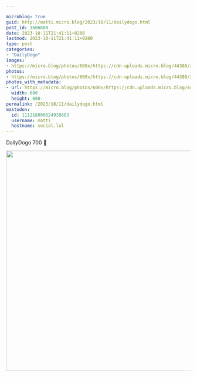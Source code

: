 ```yaml
---

microblog: true
guid: http://matti.micro.blog/2023/10/11/dailydogo.html
post_id: 3606800
date: 2023-10-11T21:41:11+0200
lastmod: 2023-10-11T21:41:11+0200
type: post
categories:
- "DailyDogo"
images:
- https://micro.blog/photos/600x/https://cdn.uploads.micro.blog/44388/2023/690d109f2121446bbd7a744b9ba9cde1.jpg
photos:
- https://micro.blog/photos/600x/https://cdn.uploads.micro.blog/44388/2023/690d109f2121446bbd7a744b9ba9cde1.jpg
photos_with_metadata:
- url: https://micro.blog/photos/600x/https://cdn.uploads.micro.blog/44388/2023/690d109f2121446bbd7a744b9ba9cde1.jpg
  width: 600
  height: 600
permalink: /2023/10/11/dailydogo.html
mastodon:
  id: 111218090624938683
  username: matti
  hostname: social.lol
---
```

DailyDogo 700 🐶

<img src="https://micro.blog/photos/600x/https://blog.martin-haehnel.de/uploads/2023/690d109f2121446bbd7a744b9ba9cde1.jpg" width="600" height="600" alt="" />
